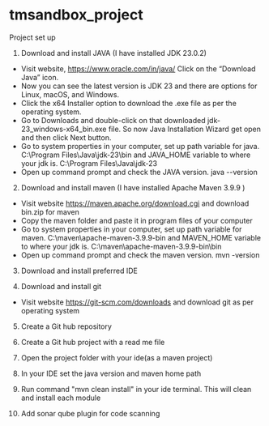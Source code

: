 # tmsandbox_project

Project set up
1. Download and install JAVA (I have installed JDK 23.0.2)
* Visit website, https://www.oracle.com/in/java/ Click on the “Download Java” icon.
* Now you can see the latest version is JDK 23 and there are options for Linux, macOS, and Windows. 
* Click the x64 Installer option to download the .exe file as per the operating system.
* Go to Downloads and double-click on that downloaded jdk-23_windows-x64_bin.exe file. So now Java Installation Wizard get open and then click Next button.
* Go to system properties in your computer, set up path variable for java. C:\Program Files\Java\jdk-23\bin and JAVA_HOME variable to where your jdk is. C:\Program Files\Java\jdk-23
* Open up command prompt and check the JAVA version. java --version

2. Download and install maven (I have installed Apache Maven 3.9.9 )
* Visit website https://maven.apache.org/download.cgi and download bin.zip for maven
* Copy the maven folder and paste it in program files of your computer
* Go to system properties in your computer, set up path variable for maven. C:\maven\apache-maven-3.9.9-bin and MAVEN_HOME variable to where your jdk is. C:\maven\apache-maven-3.9.9-bin\bin
* Open up command prompt and check the maven version. mvn -version

3. Download and install preferred IDE

4. Download and install git
* Visit website https://git-scm.com/downloads and download git as per operating system 

5. Create a Git hub repository

6. Create a Git hub project with a read me file

7. Open the project folder with your ide(as a maven project)

8. In your IDE set the java version and maven home path

9. Run command "mvn clean install" in your ide terminal. This will clean and install each module 

10. Add sonar qube plugin for code scanning